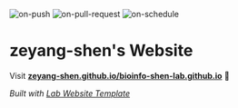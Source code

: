 
  ![on-push](../../actions/workflows/on-push.yaml/badge.svg)
  ![on-pull-request](../../actions/workflows/on-pull-request.yaml/badge.svg)
  ![on-schedule](../../actions/workflows/on-schedule.yaml/badge.svg)

  # zeyang-shen's Website

  Visit **[zeyang-shen.github.io/bioinfo-shen-lab.github.io](https://zeyang-shen.github.io/bioinfo-shen-lab.github.io)** 🚀

  _Built with [Lab Website Template](https://greene-lab.gitbook.io/lab-website-template-docs)_
